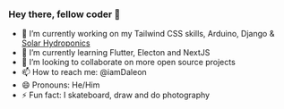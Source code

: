 ### Hey there, fellow coder 👋

- 🔭 I’m currently working on my Tailwind CSS skills, Arduino, Django & [Solar Hydroponics](https://github.com/IamDaleon/SolarHydroPonics)
- 🌱 I’m currently learning Flutter, Electon and NextJS
- 👯 I’m looking to collaborate on more open source projects
- 📫 How to reach me: @iamDaleon
- 😄 Pronouns: He/Him
- ⚡ Fun fact: I skateboard, draw and do photography
